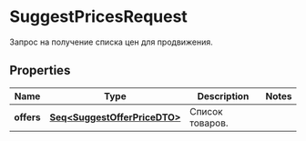 

# SuggestPricesRequest

Запрос на получение списка цен для продвижения.

## Properties

Name | Type | Description | Notes
------------ | ------------- | ------------- | -------------
**offers** | [**Seq&lt;SuggestOfferPriceDTO&gt;**](SuggestOfferPriceDTO.md) | Список товаров. | 



